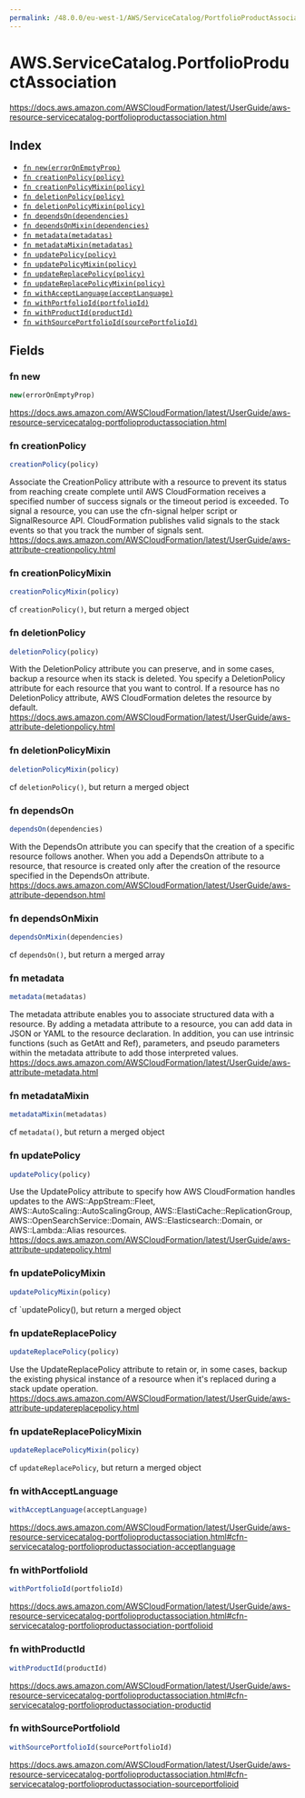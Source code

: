 ```yaml
---
permalink: /48.0.0/eu-west-1/AWS/ServiceCatalog/PortfolioProductAssociation/
---
```


# AWS.ServiceCatalog.PortfolioProductAssociation

https://docs.aws.amazon.com/AWSCloudFormation/latest/UserGuide/aws-resource-servicecatalog-portfolioproductassociation.html

## Index

* [`fn new(errorOnEmptyProp)`](#fn-new)
* [`fn creationPolicy(policy)`](#fn-creationpolicy)
* [`fn creationPolicyMixin(policy)`](#fn-creationpolicymixin)
* [`fn deletionPolicy(policy)`](#fn-deletionpolicy)
* [`fn deletionPolicyMixin(policy)`](#fn-deletionpolicymixin)
* [`fn dependsOn(dependencies)`](#fn-dependson)
* [`fn dependsOnMixin(dependencies)`](#fn-dependsonmixin)
* [`fn metadata(metadatas)`](#fn-metadata)
* [`fn metadataMixin(metadatas)`](#fn-metadatamixin)
* [`fn updatePolicy(policy)`](#fn-updatepolicy)
* [`fn updatePolicyMixin(policy)`](#fn-updatepolicymixin)
* [`fn updateReplacePolicy(policy)`](#fn-updatereplacepolicy)
* [`fn updateReplacePolicyMixin(policy)`](#fn-updatereplacepolicymixin)
* [`fn withAcceptLanguage(acceptLanguage)`](#fn-withacceptlanguage)
* [`fn withPortfolioId(portfolioId)`](#fn-withportfolioid)
* [`fn withProductId(productId)`](#fn-withproductid)
* [`fn withSourcePortfolioId(sourcePortfolioId)`](#fn-withsourceportfolioid)

## Fields

### fn new

```ts
new(errorOnEmptyProp)
```

https://docs.aws.amazon.com/AWSCloudFormation/latest/UserGuide/aws-resource-servicecatalog-portfolioproductassociation.html

### fn creationPolicy

```ts
creationPolicy(policy)
```

Associate the CreationPolicy attribute with a resource to prevent its status from reaching create complete until AWS CloudFormation receives a specified number of success signals or the timeout period is exceeded. To signal a resource, you can use the cfn-signal helper script or SignalResource API. CloudFormation publishes valid signals to the stack events so that you track the number of signals sent. 
https://docs.aws.amazon.com/AWSCloudFormation/latest/UserGuide/aws-attribute-creationpolicy.html

### fn creationPolicyMixin

```ts
creationPolicyMixin(policy)
```

cf `creationPolicy()`, but return a merged object

### fn deletionPolicy

```ts
deletionPolicy(policy)
```

With the DeletionPolicy attribute you can preserve, and in some cases, backup a resource when its stack is deleted. You specify a DeletionPolicy attribute for each resource that you want to control. If a resource has no DeletionPolicy attribute, AWS CloudFormation deletes the resource by default. 
https://docs.aws.amazon.com/AWSCloudFormation/latest/UserGuide/aws-attribute-deletionpolicy.html

### fn deletionPolicyMixin

```ts
deletionPolicyMixin(policy)
```

cf `deletionPolicy()`, but return a merged object

### fn dependsOn

```ts
dependsOn(dependencies)
```

With the DependsOn attribute you can specify that the creation of a specific resource follows another. When you add a DependsOn attribute to a resource, that resource is created only after the creation of the resource specified in the DependsOn attribute. 
https://docs.aws.amazon.com/AWSCloudFormation/latest/UserGuide/aws-attribute-dependson.html

### fn dependsOnMixin

```ts
dependsOnMixin(dependencies)
```

cf `dependsOn()`, but return a merged array

### fn metadata

```ts
metadata(metadatas)
```

The metadata attribute enables you to associate structured data with a resource. By adding a metadata attribute to a resource, you can add data in JSON or YAML to the resource declaration. In addition, you can use intrinsic functions (such as GetAtt and Ref), parameters, and pseudo parameters within the metadata attribute to add those interpreted values. 
https://docs.aws.amazon.com/AWSCloudFormation/latest/UserGuide/aws-attribute-metadata.html

### fn metadataMixin

```ts
metadataMixin(metadatas)
```

cf `metadata()`, but return a merged object

### fn updatePolicy

```ts
updatePolicy(policy)
```

Use the UpdatePolicy attribute to specify how AWS CloudFormation handles updates to the AWS::AppStream::Fleet, AWS::AutoScaling::AutoScalingGroup, AWS::ElastiCache::ReplicationGroup, AWS::OpenSearchService::Domain, AWS::Elasticsearch::Domain, or AWS::Lambda::Alias resources. 
https://docs.aws.amazon.com/AWSCloudFormation/latest/UserGuide/aws-attribute-updatepolicy.html

### fn updatePolicyMixin

```ts
updatePolicyMixin(policy)
```

cf `updatePolicy(), but return a merged object

### fn updateReplacePolicy

```ts
updateReplacePolicy(policy)
```

Use the UpdateReplacePolicy attribute to retain or, in some cases, backup the existing physical instance of a resource when it's replaced during a stack update operation. 
https://docs.aws.amazon.com/AWSCloudFormation/latest/UserGuide/aws-attribute-updatereplacepolicy.html

### fn updateReplacePolicyMixin

```ts
updateReplacePolicyMixin(policy)
```

cf `updateReplacePolicy`, but return a merged object

### fn withAcceptLanguage

```ts
withAcceptLanguage(acceptLanguage)
```

https://docs.aws.amazon.com/AWSCloudFormation/latest/UserGuide/aws-resource-servicecatalog-portfolioproductassociation.html#cfn-servicecatalog-portfolioproductassociation-acceptlanguage

### fn withPortfolioId

```ts
withPortfolioId(portfolioId)
```

https://docs.aws.amazon.com/AWSCloudFormation/latest/UserGuide/aws-resource-servicecatalog-portfolioproductassociation.html#cfn-servicecatalog-portfolioproductassociation-portfolioid

### fn withProductId

```ts
withProductId(productId)
```

https://docs.aws.amazon.com/AWSCloudFormation/latest/UserGuide/aws-resource-servicecatalog-portfolioproductassociation.html#cfn-servicecatalog-portfolioproductassociation-productid

### fn withSourcePortfolioId

```ts
withSourcePortfolioId(sourcePortfolioId)
```

https://docs.aws.amazon.com/AWSCloudFormation/latest/UserGuide/aws-resource-servicecatalog-portfolioproductassociation.html#cfn-servicecatalog-portfolioproductassociation-sourceportfolioid
